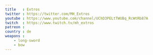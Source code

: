 ```yaml
---
title   : Extros
twitter : https://twitter.com/MH_Extros
youtube : https://www.youtube.com/channel/UChD3PELtTWUBq_RcWtRb87A
twitch  : https://www.twitch.tv/mh_extros
patreon :
country : de
weapons :
    - long-sword
    - bow
---
```

